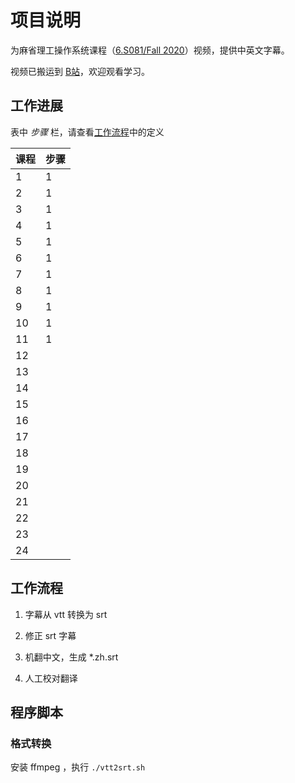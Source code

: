 # 项目说明

为麻省理工操作系统课程（[6.S081/Fall 2020](https://pdos.csail.mit.edu/6.828/2020/schedule.html)）视频，提供中英文字幕。

视频已搬运到 [B站](https://www.bilibili.com/video/BV19k4y1C7kA/)，欢迎观看学习。

## 工作进展

表中 *步骤* 栏，请查看[工作流程](#工作流程)中的定义

| 课程 | 步骤 |
| ---- | --- |
|   1  |  1  |
|   2  |  1  |
|   3  |  1  |
|   4  |  1  |
|   5  |  1  |
|   6  |  1  |
|   7  |  1  |
|   8  |  1  |
|   9  |  1  |
|  10  |  1  |
|  11  |  1  |
|  12  |     |
|  13  |     |
|  14  |     |
|  15  |     |
|  16  |     |
|  17  |     |
|  18  |     |
|  19  |     |
|  20  |     |
|  21  |     |
|  22  |     |
|  23  |     |
|  24  |     |

## 工作流程

1. 字幕从 vtt 转换为 srt

2. 修正 srt 字幕

3. 机翻中文，生成 *.zh.srt

4. 人工校对翻译

## 程序脚本

### 格式转换

安装 ffmpeg ，执行 `./vtt2srt.sh`
